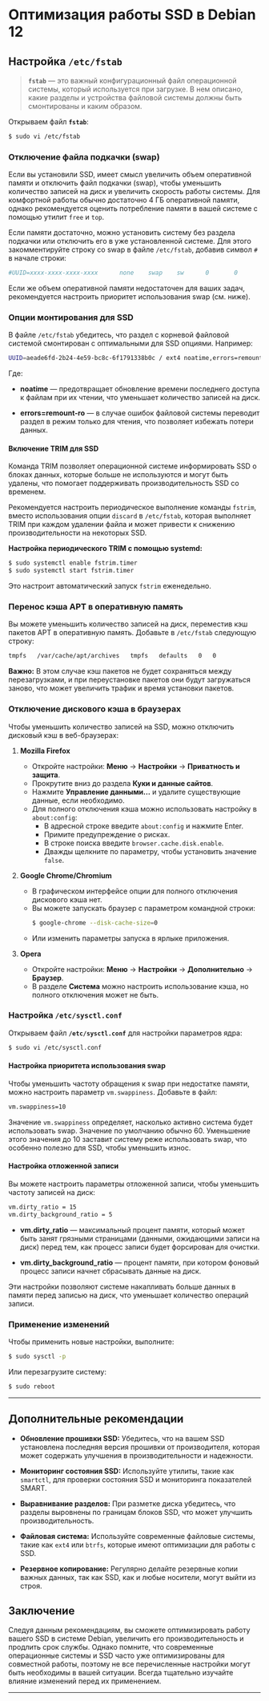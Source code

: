 # Оптимизация работы SSD в Debian 12

## Настройка `/etc/fstab`

> **`fstab`** — это важный конфигурационный файл операционной системы, который используется при загрузке. В нем описано, какие разделы и устройства файловой системы должны быть смонтированы и каким образом.

Открываем файл **`fstab`**:

```bash
$ sudo vi /etc/fstab
```

### Отключение файла подкачки (swap)

Если вы установили SSD, имеет смысл увеличить объем оперативной памяти и отключить файл подкачки (swap), чтобы уменьшить количество записей на диск и увеличить скорость работы системы. Для комфортной работы обычно достаточно 4 ГБ оперативной памяти, однако рекомендуется оценить потребление памяти в вашей системе с помощью утилит `free` и `top`.

Если памяти достаточно, можно установить систему без раздела подкачки или отключить его в уже установленной системе. Для этого закомментируйте строку со swap в файле `/etc/fstab`, добавив символ `#` в начале строки:

```bash
#UUID=xxxx-xxxx-xxxx-xxxx      none    swap    sw      0       0
```

Если же объем оперативной памяти недостаточен для ваших задач, рекомендуется настроить приоритет использования swap (см. ниже).

### Опции монтирования для SSD

В файле `/etc/fstab` убедитесь, что раздел с корневой файловой системой смонтирован с оптимальными для SSD опциями. Например:

```bash
UUID=aeade6fd-2b24-4e59-bc8c-6f1791338b0c / ext4 noatime,errors=remount-ro 0 1
```

Где:

- **noatime** — предотвращает обновление времени последнего доступа к файлам при их чтении, что уменьшает количество записей на диск.
  
- **errors=remount-ro** — в случае ошибок файловой системы переводит раздел в режим только для чтения, что позволяет избежать потери данных.

#### Включение TRIM для SSD

Команда TRIM позволяет операционной системе информировать SSD о блоках данных, которые больше не используются и могут быть удалены, что помогает поддерживать производительность SSD со временем.

Рекомендуется настроить периодическое выполнение команды `fstrim`, вместо использования опции `discard` в `/etc/fstab`, которая выполняет TRIM при каждом удалении файла и может привести к снижению производительности на некоторых SSD.

**Настройка периодического TRIM с помощью systemd:**

```bash
$ sudo systemctl enable fstrim.timer
$ sudo systemctl start fstrim.timer
```

Это настроит автоматический запуск `fstrim` еженедельно.

### Перенос кэша APT в оперативную память

Вы можете уменьшить количество записей на диск, переместив кэш пакетов APT в оперативную память. Добавьте в `/etc/fstab` следующую строку:

```bash
tmpfs   /var/cache/apt/archives   tmpfs   defaults   0   0
```

**Важно:** В этом случае кэш пакетов не будет сохраняться между перезагрузками, и при переустановке пакетов они будут загружаться заново, что может увеличить трафик и время установки пакетов.

### Отключение дискового кэша в браузерах

Чтобы уменьшить количество записей на SSD, можно отключить дисковый кэш в веб-браузерах:

1. **Mozilla Firefox**

   - Откройте настройки: **Меню** → **Настройки** → **Приватность и защита**.
   - Прокрутите вниз до раздела **Куки и данные сайтов**.
   - Нажмите **Управление данными...** и удалите существующие данные, если необходимо.
   - Для полного отключения кэша можно использовать настройку в `about:config`:
     - В адресной строке введите `about:config` и нажмите Enter.
     - Примите предупреждение о рисках.
     - В строке поиска введите `browser.cache.disk.enable`.
     - Дважды щелкните по параметру, чтобы установить значение `false`.

2. **Google Chrome/Chromium**

   - В графическом интерфейсе опции для полного отключения дискового кэша нет.
   - Вы можете запускать браузер с параметром командной строки:
     ```bash
     $ google-chrome --disk-cache-size=0
     ```
   - Или изменить параметры запуска в ярлыке приложения.

3. **Opera**

   - Откройте настройки: **Меню** → **Настройки** → **Дополнительно** → **Браузер**.
   - В разделе **Система** можно настроить использование кэша, но полного отключения может не быть.

### Настройка `/etc/sysctl.conf`

Открываем файл **`/etc/sysctl.conf`** для настройки параметров ядра:

```bash
$ sudo vi /etc/sysctl.conf
```

#### Настройка приоритета использования swap

Чтобы уменьшить частоту обращения к swap при недостатке памяти, можно настроить параметр `vm.swappiness`. Добавьте в файл:

```bash
vm.swappiness=10
```

Значение `vm.swappiness` определяет, насколько активно система будет использовать swap. Значение по умолчанию обычно 60. Уменьшение этого значения до 10 заставит систему реже использовать swap, что особенно полезно для SSD, чтобы уменьшить износ.

#### Настройка отложенной записи

Вы можете настроить параметры отложенной записи, чтобы уменьшить частоту записей на диск:

```bash
vm.dirty_ratio = 15
vm.dirty_background_ratio = 5
```

- **vm.dirty_ratio** — максимальный процент памяти, который может быть занят грязными страницами (данными, ожидающими записи на диск) перед тем, как процесс записи будет форсирован для очистки.
  
- **vm.dirty_background_ratio** — процент памяти, при котором фоновый процесс записи начнет сбрасывать данные на диск.

Эти настройки позволяют системе накапливать больше данных в памяти перед записью на диск, что уменьшает количество операций записи.

### Применение изменений

Чтобы применить новые настройки, выполните:

```bash
$ sudo sysctl -p
```

Или перезагрузите систему:

```bash
$ sudo reboot
```

---

## Дополнительные рекомендации

- **Обновление прошивки SSD:** Убедитесь, что на вашем SSD установлена последняя версия прошивки от производителя, которая может содержать улучшения в производительности и надежности.

- **Мониторинг состояния SSD:** Используйте утилиты, такие как `smartctl`, для проверки состояния SSD и мониторинга показателей SMART.

- **Выравнивание разделов:** При разметке диска убедитесь, что разделы выровнены по границам блоков SSD, что может улучшить производительность.

- **Файловая система:** Используйте современные файловые системы, такие как `ext4` или `btrfs`, которые имеют оптимизации для работы с SSD.

- **Резервное копирование:** Регулярно делайте резервные копии важных данных, так как SSD, как и любые носители, могут выйти из строя.

## Заключение

Следуя данным рекомендациям, вы сможете оптимизировать работу вашего SSD в системе Debian, увеличить его производительность и продлить срок службы. Однако помните, что современные операционные системы и SSD часто уже оптимизированы для совместной работы, поэтому не все перечисленные настройки могут быть необходимы в вашей ситуации. Всегда тщательно изучайте влияние изменений перед их применением.

---
